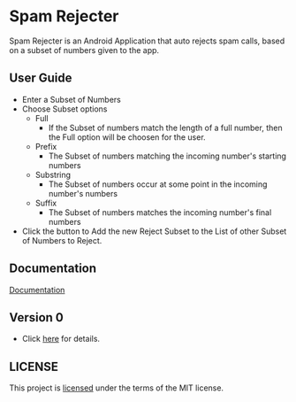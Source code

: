 # Spam Rejecter
Spam Rejecter is an Android Application that auto rejects spam calls, based on a subset of numbers given to the app.

## User Guide
* Enter a Subset of Numbers
* Choose Subset options
  * Full
    * If the Subset of numbers match the length of a full number, then the Full option will be choosen for the user.
  * Prefix
    * The Subset of numbers matching the incoming number's starting numbers
  * Substring
    * The Subset of numbers occur at some point in the incoming number's numbers
  * Suffix
    * The Subset of numbers matches the incoming number's final numbers
* Click the button to Add the new Reject Subset to the List of other Subset of Numbers to Reject.

## Documentation
[Documentation](https://github.com/CCThomas/Spam-Rejecter/blob/master/Documentation.md)

## Version 0
* Click [here](https://github.com/CCThomas/Spam-Rejecter/blob/master/Version.md) for details.

## LICENSE
This project is [licensed](https://github.com/CCThomas/Spam-Rejecter/blob/master/LICENSE) under the terms of the MIT license.

